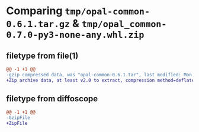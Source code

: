 # Comparing `tmp/opal-common-0.6.1.tar.gz` & `tmp/opal_common-0.7.0-py3-none-any.whl.zip`

## filetype from file(1)

```diff
@@ -1 +1 @@
-gzip compressed data, was "opal-common-0.6.1.tar", last modified: Mon May  1 17:32:27 2023, max compression
+Zip archive data, at least v2.0 to extract, compression method=deflate
```

## filetype from diffoscope

```diff
@@ -1 +1 @@
-GzipFile
+ZipFile
```

